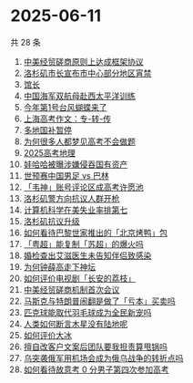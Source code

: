 # 2025-06-11

共 28 条

<!-- BEGIN -->
<!-- 最后更新时间 Wed Jun 11 2025 13:22:08 GMT+0800 (China Standard Time) -->

1. [中美经贸磋商原则上达成框架协议](https://www.zhihu.com/search?q=%E4%B8%AD%E7%BE%8E%E7%BB%8F%E8%B4%B8%E7%A3%8B%E5%95%86%E5%8E%9F%E5%88%99%E4%B8%8A%E8%BE%BE%E6%88%90%E6%A1%86%E6%9E%B6%E5%8D%8F%E8%AE%AE)
1. [洛杉矶市长宣布市中心部分地区宵禁](https://www.zhihu.com/search?q=%E6%B4%9B%E6%9D%89%E7%9F%B6%E5%B8%82%E9%95%BF%E5%AE%A3%E5%B8%83%E5%B8%82%E4%B8%AD%E5%BF%83%E9%83%A8%E5%88%86%E5%9C%B0%E5%8C%BA%E5%AE%B5%E7%A6%81)
1. [馆长](https://www.zhihu.com/search?q=%E9%A6%86%E9%95%BF)
1. [中国海军双航母赴西太平洋训练](https://www.zhihu.com/search?q=%E4%B8%AD%E5%9B%BD%E6%B5%B7%E5%86%9B%E5%8F%8C%E8%88%AA%E6%AF%8D%E8%B5%B4%E8%A5%BF%E5%A4%AA%E5%B9%B3%E6%B4%8B%E8%AE%AD%E7%BB%83)
1. [今年第1号台风蝴蝶来了](https://www.zhihu.com/search?q=%E4%BB%8A%E5%B9%B4%E7%AC%AC1%E5%8F%B7%E5%8F%B0%E9%A3%8E%E8%9D%B4%E8%9D%B6%E6%9D%A5%E4%BA%86)
1. [上海高考作文：专-转-传](https://www.zhihu.com/search?q=%E4%B8%8A%E6%B5%B7%E9%AB%98%E8%80%83%E4%BD%9C%E6%96%87%EF%BC%9A%E4%B8%93-%E8%BD%AC-%E4%BC%A0)
1. [多地国补暂停](https://www.zhihu.com/search?q=%E5%A4%9A%E5%9C%B0%E5%9B%BD%E8%A1%A5%E6%9A%82%E5%81%9C)
1. [为何很多人都梦见高考不会做题](https://www.zhihu.com/search?q=%E4%B8%BA%E4%BD%95%E5%BE%88%E5%A4%9A%E4%BA%BA%E9%83%BD%E6%A2%A6%E8%A7%81%E9%AB%98%E8%80%83%E4%B8%8D%E4%BC%9A%E5%81%9A%E9%A2%98)
1. [2025高考地理](https://www.zhihu.com/search?q=2025%E9%AB%98%E8%80%83%E5%9C%B0%E7%90%86)
1. [娃哈哈被曝涉嫌侵吞国有资产](https://www.zhihu.com/search?q=%E5%A8%83%E5%93%88%E5%93%88%E8%A2%AB%E6%9B%9D%E6%B6%89%E5%AB%8C%E4%BE%B5%E5%90%9E%E5%9B%BD%E6%9C%89%E8%B5%84%E4%BA%A7)
1. [世预赛中国男足 vs 巴林](https://www.zhihu.com/search?q=%E4%B8%96%E9%A2%84%E8%B5%9B%E4%B8%AD%E5%9B%BD%E7%94%B7%E8%B6%B3%20vs%20%E5%B7%B4%E6%9E%97)
1. [「韦神」账号评论区成高考许愿池](https://www.zhihu.com/search?q=%E3%80%8C%E9%9F%A6%E7%A5%9E%E3%80%8D%E8%B4%A6%E5%8F%B7%E8%AF%84%E8%AE%BA%E5%8C%BA%E6%88%90%E9%AB%98%E8%80%83%E8%AE%B8%E6%84%BF%E6%B1%A0)
1. [洛杉矶警方向抗议人群开枪](https://www.zhihu.com/search?q=%E6%B4%9B%E6%9D%89%E7%9F%B6%E8%AD%A6%E6%96%B9%E5%90%91%E6%8A%97%E8%AE%AE%E4%BA%BA%E7%BE%A4%E5%BC%80%E6%9E%AA)
1. [计算机科学在美失业率排第七](https://www.zhihu.com/search?q=%E8%AE%A1%E7%AE%97%E6%9C%BA%E7%A7%91%E5%AD%A6%E5%9C%A8%E7%BE%8E%E5%A4%B1%E4%B8%9A%E7%8E%87%E6%8E%92%E7%AC%AC%E4%B8%83)
1. [洛杉矶抗议升级](https://www.zhihu.com/search?q=%E6%B4%9B%E6%9D%89%E7%9F%B6%E6%8A%97%E8%AE%AE%E5%8D%87%E7%BA%A7)
1. [如何看待巴黎世家推出的「北京烤鸭」包](https://www.zhihu.com/search?q=%E5%A6%82%E4%BD%95%E7%9C%8B%E5%BE%85%E5%B7%B4%E9%BB%8E%E4%B8%96%E5%AE%B6%E6%8E%A8%E5%87%BA%E7%9A%84%E3%80%8C%E5%8C%97%E4%BA%AC%E7%83%A4%E9%B8%AD%E3%80%8D%E5%8C%85)
1. [「粤超」能复制「苏超」的爆火吗](https://www.zhihu.com/search?q=%E3%80%8C%E7%B2%A4%E8%B6%85%E3%80%8D%E8%83%BD%E5%A4%8D%E5%88%B6%E3%80%8C%E8%8B%8F%E8%B6%85%E3%80%8D%E7%9A%84%E7%88%86%E7%81%AB%E5%90%97)
1. [婚检查出艾滋医生未告知伴侣致感染](https://www.zhihu.com/search?q=%E5%A9%9A%E6%A3%80%E6%9F%A5%E5%87%BA%E8%89%BE%E6%BB%8B%E5%8C%BB%E7%94%9F%E6%9C%AA%E5%91%8A%E7%9F%A5%E4%BC%B4%E4%BE%A3%E8%87%B4%E6%84%9F%E6%9F%93)
1. [为何钟薛高走下神坛](https://www.zhihu.com/search?q=%E4%B8%BA%E4%BD%95%E9%92%9F%E8%96%9B%E9%AB%98%E8%B5%B0%E4%B8%8B%E7%A5%9E%E5%9D%9B)
1. [如何评价电视剧「长安的荔枝」](https://www.zhihu.com/search?q=%E5%A6%82%E4%BD%95%E8%AF%84%E4%BB%B7%E7%94%B5%E8%A7%86%E5%89%A7%E3%80%8C%E9%95%BF%E5%AE%89%E7%9A%84%E8%8D%94%E6%9E%9D%E3%80%8D)
1. [中美经贸磋商机制首次会议](https://www.zhihu.com/search?q=%E4%B8%AD%E7%BE%8E%E7%BB%8F%E8%B4%B8%E7%A3%8B%E5%95%86%E6%9C%BA%E5%88%B6%E9%A6%96%E6%AC%A1%E4%BC%9A%E8%AE%AE)
1. [马斯克与特朗普闹翻是做了「亏本」买卖吗](https://www.zhihu.com/search?q=%E9%A9%AC%E6%96%AF%E5%85%8B%E4%B8%8E%E7%89%B9%E6%9C%97%E6%99%AE%E9%97%B9%E7%BF%BB%E6%98%AF%E5%81%9A%E4%BA%86%E3%80%8C%E4%BA%8F%E6%9C%AC%E3%80%8D%E4%B9%B0%E5%8D%96%E5%90%97)
1. [匹克球能取代羽毛球成为全民新宠吗](https://www.zhihu.com/search?q=%E5%8C%B9%E5%85%8B%E7%90%83%E8%83%BD%E5%8F%96%E4%BB%A3%E7%BE%BD%E6%AF%9B%E7%90%83%E6%88%90%E4%B8%BA%E5%85%A8%E6%B0%91%E6%96%B0%E5%AE%A0%E5%90%97)
1. [人类如何断言木星没有陆地呢](https://www.zhihu.com/search?q=%E4%BA%BA%E7%B1%BB%E5%A6%82%E4%BD%95%E6%96%AD%E8%A8%80%E6%9C%A8%E6%98%9F%E6%B2%A1%E6%9C%89%E9%99%86%E5%9C%B0%E5%91%A2)
1. [如何评价大冰](https://www.zhihu.com/search?q=%E5%A6%82%E4%BD%95%E8%AF%84%E4%BB%B7%E5%A4%A7%E5%86%B0)
1. [擅自改客户文案后团队要我担责算甩锅吗](https://www.zhihu.com/search?q=%E6%93%85%E8%87%AA%E6%94%B9%E5%AE%A2%E6%88%B7%E6%96%87%E6%A1%88%E5%90%8E%E5%9B%A2%E9%98%9F%E8%A6%81%E6%88%91%E6%8B%85%E8%B4%A3%E7%AE%97%E7%94%A9%E9%94%85%E5%90%97)
1. [乌突袭俄军用机场会成为俄乌战争的转折点吗](https://www.zhihu.com/search?q=%E4%B9%8C%E7%AA%81%E8%A2%AD%E4%BF%84%E5%86%9B%E7%94%A8%E6%9C%BA%E5%9C%BA%E4%BC%9A%E6%88%90%E4%B8%BA%E4%BF%84%E4%B9%8C%E6%88%98%E4%BA%89%E7%9A%84%E8%BD%AC%E6%8A%98%E7%82%B9%E5%90%97)
1. [如何看待故意考 0 分男子第四次参加高考](https://www.zhihu.com/search?q=%E5%A6%82%E4%BD%95%E7%9C%8B%E5%BE%85%E6%95%85%E6%84%8F%E8%80%83%200%20%E5%88%86%E7%94%B7%E5%AD%90%E7%AC%AC%E5%9B%9B%E6%AC%A1%E5%8F%82%E5%8A%A0%E9%AB%98%E8%80%83)

<!-- END -->
